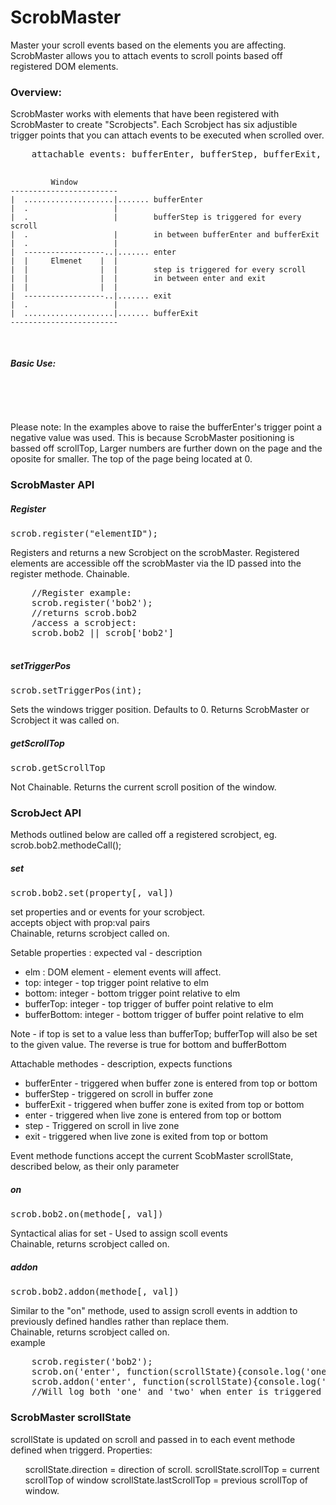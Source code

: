 ScrobMaster
====
Master your scroll events based on the elements you are affecting.<br />
ScrobMaster allows you to attach events to scroll points based off registered DOM elements.

<h3>Overview:</h3>
ScrobMaster works with elements that have been registered with ScrobMaster to create "Scrobjects". Each Scrobject has six adjustible trigger points that you can attach events to be executed when scrolled over.
<pre>
	attachable events: bufferEnter, bufferStep, bufferExit, enter, step, exit
	
	         Window
	------------------------
	|  ....................|....... bufferEnter
	|  .                   |
	|  .                   |        bufferStep is triggered for every scroll
	|  .                   |        in between bufferEnter and bufferExit
	|  .                   |
	|  ------------------..|....... enter
	|  |     Elmenet    |  |
	|  |                |  |        step is triggered for every scroll
	|  |                |  |        in between enter and exit
	|  |                |  |
	|  ------------------..|....... exit
	|  .                   |
	|  ....................|....... bufferExit
	------------------------
</pre>

<h5>Basic Use:</h5>
<pre>
	<script src="scrobMaster.js"></script>
	<script>
		//Basic Example: 
		// Register Element with ID of bob2 as a scrobject
		scrob.register('bob2');
		
		//set the bufferEnter event to trigger 100px above the element
		scrob.bob2.set("bufferTop", -100);

		// Set the enter event to change the background color
		// based on the direction of the scroll when event it triggered.
		scrob.bob2.on('enter', function(scrollState){
			this.elm.style.backgroundColor = (scrollState.direction == "up")? "red":"blue";
		});

		// Set exit event to revert the background color to white.
		scrob.bob2.on('exit', function(scrollState){
			this.elm.style.backgroundColor = "white";
		});
	</script>
</pre>
For ease of use ScrobMaster methodes can be chained and most accept objects to attach multiple events and set multiple properties at once. So the above could be reduced to:
<pre>
	<script src="scrobMaster.js"></script>
	<script>
		scrob.register('bob2').set({
			'bufferTop': -100,
			'enter': function(scrollState){this.elm.style.backgroundColor = (scrollState.direction == "up")? "red":"blue";},
			'exit': function(scrollState){this.elm.style.backgroundColor = "white";}
		});
	</script>
</pre>
Please note: In the examples above to raise the bufferEnter's trigger point a negative value was used. This is because ScrobMaster positioning is bassed off scrollTop, Larger numbers are further down on the page and the oposite for smaller. The top of the page being located at 0.
<h3>ScrobMaster API</h3>
<h5>Register</h5>
<pre>scrob.register("elementID");</pre>
Registers and returns a new Scrobject on the scrobMaster.
Registered elements are accessible off the scrobMaster via the ID passed into the register methode.
Chainable.
<pre>
	//Register example:
	scrob.register('bob2');
	//returns scrob.bob2
	/access a scrobject:
	scrob.bob2 || scrob['bob2']

</pre>

<h5>setTriggerPos</h5>
<pre>scrob.setTriggerPos(int);</pre>
Sets the windows trigger position.
Defaults to 0. Returns ScrobMaster or Scrobject it was called on.

<h5>getScrollTop</h5>
<pre>scrob.getScrollTop</pre>
Not Chainable.
Returns the current scroll position of the window.

<h3>ScrobJect API</h3>
Methods outlined below are called off a registered scrobject, eg. scrob.bob2.methodeCall();

<h5>set</h5>
<pre>scrob.bob2.set(property[, val])</pre>

set properties and or events for your scrobject.<br />
accepts object with prop:val pairs<br />
Chainable, returns scrobject called on.<br />

Setable properties : expected val - description
<ul>
	<li>elm : DOM element - element events will affect.</li>
	<li>top: integer  - top trigger point relative to elm</li>
	<li>bottom: integer  - bottom trigger point relative to elm</li>
	<li>bufferTop: integer  - top trigger of buffer point relative to elm</li>
	<li>bufferBottom: integer  - bottom trigger of buffer point relative to elm</li>
</ul>

Note - if top is set to a value less than bufferTop; bufferTop will also be set to the given value. The reverse is true for bottom and bufferBottom

Attachable methodes - description, expects functions
<ul>
	 <li>bufferEnter - triggered when buffer zone is entered from top or bottom</li>
	 <li>bufferStep - triggered on scroll in buffer zone</li>
	 <li>bufferExit -  triggered when buffer zone is exited from top or bottom</li>
	 <li>enter - triggered when live zone is entered from top or bottom</li>
	 <li>step - Triggered on scroll in live zone</li>
	 <li>exit - triggered when live zone is exited from top or bottom</li>
</ul>
Event methode functions accept the current ScobMaster scrollState, described below, as their only parameter

<h5>on</h5>
<pre>scrob.bob2.on(methode[, val])</pre>
Syntactical alias for set - Used to assign scoll events<br />
Chainable, returns scrobject called on.
<h5>addon</h5>
<pre>scrob.bob2.addon(methode[, val])</pre>
Similar to the "on" methode, used to assign scroll events in addtion to previously defined handles rather than replace them.<br />
Chainable, returns scrobject called on.<br />
example
<pre>
	scrob.register('bob2');
	scrob.on('enter', function(scrollState){console.log('one')});
	scrob.addon('enter', function(scrollState){console.log('two')});
	//Will log both 'one' and 'two' when enter is triggered
</pre>

<h3>ScrobMaster scrollState</h3>
scrollState is updated on scroll and passed in to each event methode defined when triggerd. 
Properties:
<ul>
	scrollState.direction = direction of scroll.
	scrollState.scrollTop = current scrollTop of window
	scrollState.lastScrollTop = previous scrollTop of window.
</ul>